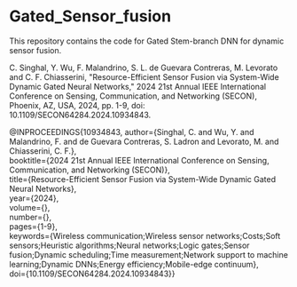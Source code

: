 # Gated_Sensor_fusion
This repository contains the code for Gated Stem-branch DNN for dynamic sensor fusion.

C. Singhal, Y. Wu, F. Malandrino, S. L. de Guevara Contreras, M. Levorato and C. F. Chiasserini, "Resource-Efficient Sensor Fusion via System-Wide Dynamic Gated Neural Networks," 2024 21st Annual IEEE International Conference on Sensing, Communication, and Networking (SECON), Phoenix, AZ, USA, 2024, pp. 1-9, doi: 10.1109/SECON64284.2024.10934843.

@INPROCEEDINGS{10934843,
   author={Singhal, C. and Wu, Y. and Malandrino, F. and de Guevara Contreras, S. Ladron and Levorato, M. and Chiasserini, C. F.},  
   booktitle={2024 21st Annual IEEE International Conference on Sensing, Communication, and Networking (SECON)},   
   title={Resource-Efficient Sensor Fusion via System-Wide Dynamic Gated Neural Networks},   
   year={2024},  
   volume={},  
   number={},  
   pages={1-9},  
   keywords={Wireless communication;Wireless sensor networks;Costs;Soft sensors;Heuristic algorithms;Neural networks;Logic gates;Sensor fusion;Dynamic scheduling;Time measurement;Network support to machine learning;Dynamic DNNs;Energy efficiency;Mobile-edge continuum},  
   doi={10.1109/SECON64284.2024.10934843}}

